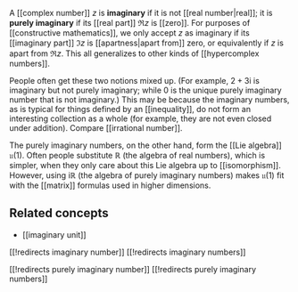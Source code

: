 
A [[complex number]] $z$ is __imaginary__ if it is not [[real number|real]]; it is __purely imaginary__ if its [[real part]] $\Re{z}$ is [[zero]].  For purposes of [[constructive mathematics]], we only accept $z$ as imaginary if its [[imaginary part]] $\Im{z}$ is [[apartness|apart from]] zero, or equivalently if $z$ is apart from $\Re{z}$.  This all generalizes to other kinds of [[hypercomplex numbers]].

People often get these two notions mixed up.  (For example, $2 + 3\mathrm{i}$ is imaginary but not purely imaginary; while $0$ is the unique purely imaginary number that is not imaginary.)  This may be because the imaginary numbers, as is typical for things defined by an [[inequality]], do not form an interesting collection as a whole (for example, they are not even closed under addition).  Compare [[irrational number]].

The purely imaginary numbers, on the other hand, form the [[Lie algebra]] $\mathfrak{u}(1)$.  Often people substitute $\mathbb{R}$ (the algebra of real numbers), which is simpler, when they only care about this Lie algebra up to [[isomorphism]].  However, using $\mathrm{i}\mathbb{R}$ (the algebra of purely imaginary numbers) makes $\mathfrak{u}(1)$ fit with the [[matrix]] formulas used in higher dimensions.

## Related concepts

* [[imaginary unit]]


[[!redirects imaginary number]]
[[!redirects imaginary numbers]]

[[!redirects purely imaginary number]]
[[!redirects purely imaginary numbers]]
